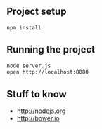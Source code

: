 
## Project setup

```bash
npm install
```

## Running the project

```bash
node server.js
open http://localhost:8080
```

## Stuff to know

 - http://nodejs.org
 - http://bower.io
